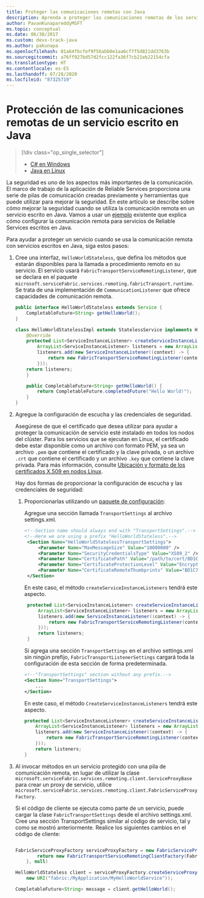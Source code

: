 ```yaml
---
title: Proteger las comunicaciones remotas con Java
description: Aprenda a proteger las comunicaciones remotas de los servicios de Reliable Services escritos en Java que se ejecutan en un clúster de Azure Service Fabric.
author: PavanKunapareddyMSFT
ms.topic: conceptual
ms.date: 06/30/2017
ms.custom: devx-track-java
ms.author: pakunapa
ms.openlocfilehash: 01a64fbcfef9f56abb0e1aa6cf7f5d821dd3763b
ms.sourcegitcommit: a76ff927bd57d2fcc122fa36f7cb21eb22154cfa
ms.translationtype: HT
ms.contentlocale: es-ES
ms.lasthandoff: 07/28/2020
ms.locfileid: "87325719"
---
```

# <a name="secure-service-remoting-communications-in-a-java-service"></a>Protección de las comunicaciones remotas de un servicio escrito en Java
> [!div class="op_single_selector"]
> * [C# en Windows](service-fabric-reliable-services-secure-communication.md)
> * [Java en Linux](service-fabric-reliable-services-secure-communication-java.md)
>
>

La seguridad es uno de los aspectos más importantes de la comunicación. El marco de trabajo de la aplicación de Reliable Services proporciona una serie de pilas de comunicación creadas previamente y herramientas que puede utilizar para mejorar la seguridad. En este artículo se describe sobre cómo mejorar la seguridad cuando se utiliza la comunicación remota en un servicio escrito en Java. Vamos a usar un [ejemplo](service-fabric-reliable-services-communication-remoting-java.md) existente que explica cómo configurar la comunicación remota para servicios de Reliable Services escritos en Java. 

Para ayudar a proteger un servicio cuando se usa la comunicación remota con servicios escritos en Java, siga estos pasos:

1. Cree una interfaz, `HelloWorldStateless`, que defina los métodos que estarán disponibles para la llamada a procedimiento remoto en su servicio. El servicio usará `FabricTransportServiceRemotingListener`, que se declara en el paquete `microsoft.serviceFabric.services.remoting.fabricTransport.runtime`. Se trata de una implementación de `CommunicationListener` que ofrece capacidades de comunicación remota.

    ```java
    public interface HelloWorldStateless extends Service {
        CompletableFuture<String> getHelloWorld();
    }

    class HelloWorldStatelessImpl extends StatelessService implements HelloWorldStateless {
        @Override
        protected List<ServiceInstanceListener> createServiceInstanceListeners() {
            ArrayList<ServiceInstanceListener> listeners = new ArrayList<>();
            listeners.add(new ServiceInstanceListener((context) -> {
                return new FabricTransportServiceRemotingListener(context,this);
            }));
        return listeners;
        }

        public CompletableFuture<String> getHelloWorld() {
            return CompletableFuture.completedFuture("Hello World!");
        }
    }
    ```
2. Agregue la configuración de escucha y las credenciales de seguridad.

    Asegúrese de que el certificado que desea utilizar para ayudar a proteger la comunicación de servicio esté instalado en todos los nodos del clúster. Para los servicios que se ejecutan en Linux, el certificado debe estar disponible como un archivo con formato PEM, ya sea un archivo `.pem` que contiene el certificado y la clave privada, o un archivo `.crt` que contiene el certificado y un archivo `.key` que contiene la clave privada. Para más información, consulte [Ubicación y formato de los certificados X.509 en nodos Linux](./service-fabric-configure-certificates-linux.md#location-and-format-of-x509-certificates-on-linux-nodes).
    
    Hay dos formas de proporcionar la configuración de escucha y las credenciales de seguridad:

   1. Proporcionarlas utilizando un [paquete de configuración](service-fabric-application-and-service-manifests.md):

       Agregue una sección llamada `TransportSettings` al archivo settings.xml.

       ```xml
       <!--Section name should always end with "TransportSettings".-->
       <!--Here we are using a prefix "HelloWorldStateless".-->
        <Section Name="HelloWorldStatelessTransportSettings">
            <Parameter Name="MaxMessageSize" Value="10000000" />
            <Parameter Name="SecurityCredentialsType" Value="X509_2" />
            <Parameter Name="CertificatePath" Value="/path/to/cert/BD1C71E248B8C6834C151174DECDBDC02DE1D954.crt" />
            <Parameter Name="CertificateProtectionLevel" Value="EncryptandSign" />
            <Parameter Name="CertificateRemoteThumbprints" Value="BD1C71E248B8C6834C151174DECDBDC02DE1D954" />
        </Section>

       ```

       En este caso, el método `createServiceInstanceListeners` tendrá este aspecto.

       ```java
        protected List<ServiceInstanceListener> createServiceInstanceListeners() {
            ArrayList<ServiceInstanceListener> listeners = new ArrayList<>();
            listeners.add(new ServiceInstanceListener((context) -> {
                return new FabricTransportServiceRemotingListener(context,this, FabricTransportRemotingListenerSettings.loadFrom(HelloWorldStatelessTransportSettings));
            }));
            return listeners;
        }
       ```

        Si agrega una sección `TransportSettings` en el archivo settings.xml sin ningún prefijo, `FabricTransportListenerSettings` cargará toda la configuración de esta sección de forma predeterminada.

        ```xml
        <!--"TransportSettings" section without any prefix.-->
        <Section Name="TransportSettings">
            ...
        </Section>
        ```
        En este caso, el método `CreateServiceInstanceListeners` tendrá este aspecto.

        ```java
        protected List<ServiceInstanceListener> createServiceInstanceListeners() {
            ArrayList<ServiceInstanceListener> listeners = new ArrayList<>();
            listeners.add(new ServiceInstanceListener((context) -> {
                return new FabricTransportServiceRemotingListener(context,this);
            }));
            return listeners;
        }
       ```
3. Al invocar métodos en un servicio protegido con una pila de comunicación remota, en lugar de utilizar la clase `microsoft.serviceFabric.services.remoting.client.ServiceProxyBase` para crear un proxy de servicio, utilice `microsoft.serviceFabric.services.remoting.client.FabricServiceProxyFactory`.

    Si el código de cliente se ejecuta como parte de un servicio, puede cargar la clase `FabricTransportSettings` desde el archivo settings.xml. Cree una sección TransportSettings similar al código de servicio, tal y como se mostró anteriormente. Realice los siguientes cambios en el código de cliente:

    ```java

    FabricServiceProxyFactory serviceProxyFactory = new FabricServiceProxyFactory(c -> {
            return new FabricTransportServiceRemotingClientFactory(FabricTransportRemotingSettings.loadFrom("TransportPrefixTransportSettings"), null, null, null, null);
        }, null)

    HelloWorldStateless client = serviceProxyFactory.createServiceProxy(HelloWorldStateless.class,
        new URI("fabric:/MyApplication/MyHelloWorldService"));

    CompletableFuture<String> message = client.getHelloWorld();

    ```
